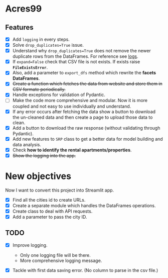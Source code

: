 # Acres99

## Features

- [x] Add `logging` in every steps.
- [x] Solve `drop_duplicates=True` issue.
- [x] Understand why `drop_duplicates=True` does not remove the newer duplicate rows from the DataFrames. For reference see [logs](../logs).
- [x] If `expand=False` check that CSV file is not exists. If exists raise **`FileExistsError`**.
- [x] Also, add a parameter to `export_dfs` method which rewrite the **facets DataFrames**.
- [x] ~~Create a function which fetches the data from website and store them in CSV formate periodically.~~
- [x] Handle exceptions for validation of Pydantic.
- [ ] Make the code more comprehensive and modular. Now it is more coupled and not easy to use individually and understand.
- [x] If any error occurs after fetching the data show a button to download the un-cleaned data and then create a page to upload those data to clean.
- [x] Add a button to download the raw response (without validating through Pydantic).
- [x] Add new features to `SRP` class to get a better data for model building and data analysis.
- [x] Check **how to identify the rental apartments/properties**.
- [x] ~~Show the logging into the app.~~

# New objectives

Now I want to convert this project into Streamlit app.

- [x] Find all the cities id to create URLs.
- [x] Create a separate module which handles the DataFrames operations.
- [x] Create class to deal with API requests.
- [x] Add a parameter to pass the city ID.

## TODO

- [x] Improve logging.

  - Only one logging file will be there.
  - More comprehensive logging message.

- [x] Tackle with first data saving error. (No column to parse in the csv file.)
